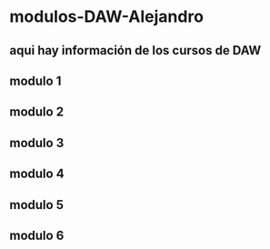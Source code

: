 # modulos-DAW-Alejandro

## aqui hay información de los cursos de DAW

## modulo 1

## modulo 2

## modulo 3

## modulo 4

## modulo 5

## modulo 6
